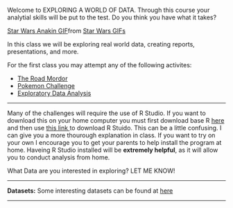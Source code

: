 
Welcome to EXPLORING A WORLD OF DATA. Through this course your analytial skills will be put to the test. Do you think you have what it takes?  

<p align="center">
<div class="tenor-gif-embed" data-postid="13380207" data-share-method="host" data-aspect-ratio="2.4" data-width="100%"><a href="https://tenor.com/view/star-wars-anakin-this-is-where-the-fun-begins-gif-13380207">Star Wars Anakin GIF</a>from <a href="https://tenor.com/search/star+wars-gifs">Star Wars GIFs</a></div> <script type="text/javascript" async src="https://tenor.com/embed.js"></script>
</p>

In this class we will be exploring real world data, creating reports, presentations, and more. 

For the first class you may attempt any of the following activites: 
<p>
      <ul>
        <li><a href="https://merrickmath.github.io/MerrickMath.github.io-UnderstandingStatistics/challenge1.html"> The Road Mordor </a> </li>
        <li><a href="https://merrickmath.github.io/MerrickMath.github.io-PokemonChallenge/"> Pokemon Challenge </a> </li>
        <li><a href="https://merrickmath.github.io/MerrickMath.github.io-UnderstandingStatistics/challenge2.html"> Exploratory Data Analysis </a> </li>
      </ul>
</p>

---

Many of the challenges will require the use of R Studio. If you want to download this on your home computer you must first download base R <a href="https://www.r-project.org"> here </a> and then use <a href="https://rstudio.com/products/rstudio/download/"> this link </a> to download R Stuido. This can be a little confusing. I can give you a more thourough explanation in class. If you want to try on your own I encourage you to get your parents to help install the program at home. Haveing R Studio installed will be **extremely helpful**, as it will allow you to conduct analysis from home. 

What Data are you interested in exploring? LET ME KNOW! 

---


**Datasets:** Some interesting datasets can be found at  <a href="https://drive.google.com/drive/folders/1lQuOh4jgyZ4GioinfvCYvqRxbOgDn6Be?usp=sharing"> here </a>

___




